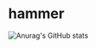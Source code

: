 # hammer
![Anurag's GitHub stats](https://github-readme-stats.vercel.app/api?username=shingu2309&show_icons=true&theme=radical)
